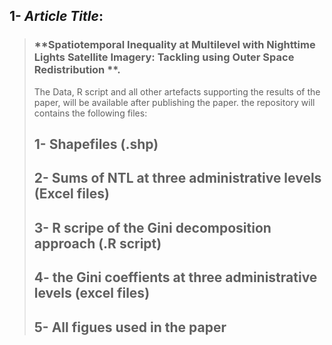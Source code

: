 ## 1- *Article Title*:
> ###                         **Spatiotemporal Inequality at Multilevel with Nighttime Lights Satellite Imagery: Tackling using Outer Space Redistribution **.
> The Data, R script and all other artefacts supporting the results of the paper, will be available after publishing the paper. the repository will contains the following files:
> ## 1- Shapefiles (.shp)
> ## 2- Sums of NTL at three administrative levels (Excel files)
> ## 3- R scripe of the Gini decomposition approach (.R script)
> ## 4- the Gini coeffients at three administrative levels (excel files) 
> ## 5- All figues used in the paper
> 
